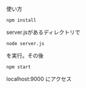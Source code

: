 使い方
```
npm install
```
server.jsがあるディレクトリで
```
node server.js
```
を実行。その後

```
npm start
```
localhost:9000 にアクセス
